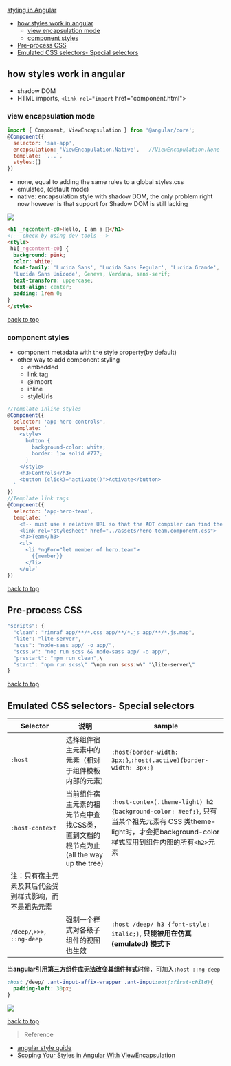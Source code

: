 [styling in Angular](#top)

- [how styles work in angular](#how-styles-work-in-angular)
  - [view encapsulation mode](#view-encapsulation-mode)
  - [component styles](#component-styles)
- [Pre-process CSS](#pre-process-css)
- [Emulated CSS selectors- Special selectors](#emulated-css-selectors--special-selectors)

## how styles work in angular

- shadow DOM
- HTML imports, `<link rel="import` href="component.html">

### view encapsulation mode

```javascript
import { Component, ViewEncapsulation } from '@angular/core';
@Component({
  selector: 'saa-app',
  encapsulation: 'ViewEncapulation.Native',   //ViewEncapulation.None
  template: `...`,
  styles:[]
})
```

- none, equal to adding the same rules to a global styles.css
- emulated, (default mode)
- native: encapsulation style with shadow DOM, the only problem right now however is that support for Shadow DOM is still lacking

![](https://i.imgur.com/ZhtES5g.png)

```html
<h1 _ngcontent-c0>Hello, I am a 🐰</h1>
<!-- check by using dev-tools -->
<style>
 h1[_ngcontent-c0] {
  background: pink;
  color: white;
  font-family: 'Lucida Sans', 'Lucida Sans Regular', 'Lucida Grande',
  'Lucida Sans Unicode', Geneva, Verdana, sans-serif;
  text-transform: uppercase;
  text-align: center;
  padding: 1rem 0;
}
</style>
```

[back to top](#top)

### component styles

- component metadata with the style property(by default)
- other way to add component styling
  - embedded
  - link tag
  - @import
  - inline
  - styleUrls

```javascript
//Template inline styles
@Component({
  selector: 'app-hero-controls',
  template: `
    <style>
      button {
        background-color: white;
        border: 1px solid #777;
      }
    </style>
    <h3>Controls</h3>
    <button (click)="activate()">Activate</button>
  `
})
//Template link tags
@Component({
  selector: 'app-hero-team',
  template: `
    <!-- must use a relative URL so that the AOT compiler can find the stylesheet -->
    <link rel="stylesheet" href="../assets/hero-team.component.css">
    <h3>Team</h3>
    <ul>
      <li *ngFor="let member of hero.team">
        {{member}}
      </li>
    </ul>`
})
```

[back to top](#top)

## Pre-process CSS

```javascript
"scripts": {
  "clean": "rimraf app/**/*.css app/**/*.js app/**/*.js.map",
  "lite": "lite-server",
  "scss": "node-sass app/ -o app/",
  "scss.w": "nop run scss && node-sass app/ -o app/",
  "prestart": "npm run clean",\
  "start": "npm run scss\" "\npm run scss:w\" "\lite-server\"
}
```

[back to top](#top)

## Emulated CSS selectors- Special selectors

Selector|说明|sample
---|---|---
`:host`|选择组件宿主元素中的元素（相对于组件模板内部的元素）|`:host{border-width: 3px;}`,`:host(.active){border-width: 3px;}`
`:host-context`|当前组件宿主元素的祖先节点中查找CSS类， 直到文档的根节点为止(all the way up the tree)|`:host-contex(.theme-light) h2 {background-color: #eef;}`, 只有当某个祖先元素有 CSS 类theme-light时，才会把background-color样式应用到组件内部的所有`<h2>`元素
 | 注：只有宿主元素及其后代会受到样式影响，而不是祖先元素| 
`/deep/`,`>>>`, `::ng-deep`|强制一个样式对各级子组件的视图也生效|`:host /deep/ h3 {font-style: italic;}`, **只能被用在仿真 (emulated) 模式下**

当**angular引用第三方组件库无法改变其组件样式**时候，可加入`:host ::ng-deep`

```css
:host /deep/ .ant-input-affix-wrapper .ant-input:not(:first-child){
  padding-left: 30px;
}
```

![](https://i.imgur.com/FWF5RHv.png)

[back to top](#top)

> Reference
- [angular style guide](https://angular.io/guide/styleguide)
- [Scoping Your Styles in Angular With ViewEncapsulation](https://alligator.io/angular/viewencapsulation/)
